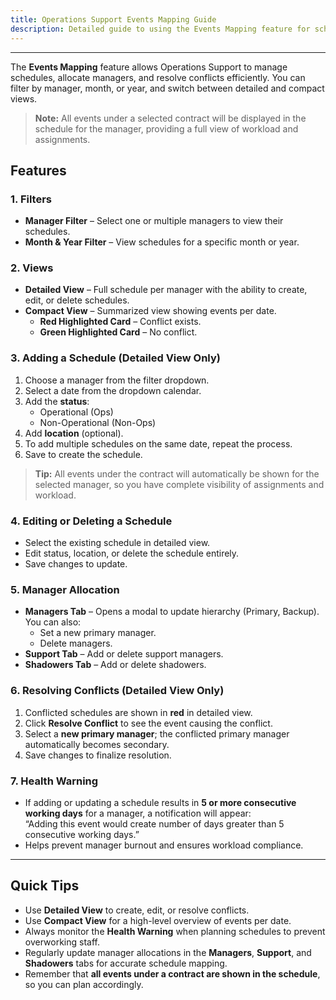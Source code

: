 ```yaml
---
title: Operations Support Events Mapping Guide
description: Detailed guide to using the Events Mapping feature for scheduling managers
---
```


---

The **Events Mapping** feature allows Operations Support to manage schedules, allocate managers, and resolve conflicts efficiently. You can filter by manager, month, or year, and switch between detailed and compact views.

> **Note:** All events under a selected contract will be displayed in the schedule for the manager, providing a full view of workload and assignments.

## Features

### 1. Filters

- **Manager Filter** – Select one or multiple managers to view their schedules.
- **Month & Year Filter** – View schedules for a specific month or year.

### 2. Views

- **Detailed View** – Full schedule per manager with the ability to create, edit, or delete schedules.
- **Compact View** – Summarized view showing events per date.
  - **Red Highlighted Card** – Conflict exists.
  - **Green Highlighted Card** – No conflict.

### 3. Adding a Schedule (Detailed View Only)

1. Choose a manager from the filter dropdown.
2. Select a date from the dropdown calendar.
3. Add the **status**:
   - Operational (Ops)
   - Non-Operational (Non-Ops)
4. Add **location** (optional).
5. To add multiple schedules on the same date, repeat the process.
6. Save to create the schedule.

> **Tip:** All events under the contract will automatically be shown for the selected manager, so you have complete visibility of assignments and workload.

### 4. Editing or Deleting a Schedule

- Select the existing schedule in detailed view.
- Edit status, location, or delete the schedule entirely.
- Save changes to update.

### 5. Manager Allocation

- **Managers Tab** – Opens a modal to update hierarchy (Primary, Backup). You can also:
  - Set a new primary manager.
  - Delete managers.
- **Support Tab** – Add or delete support managers.
- **Shadowers Tab** – Add or delete shadowers.

### 6. Resolving Conflicts (Detailed View Only)

1. Conflicted schedules are shown in **red** in detailed view.
2. Click **Resolve Conflict** to see the event causing the conflict.
3. Select a **new primary manager**; the conflicted primary manager automatically becomes secondary.
4. Save changes to finalize resolution.

### 7. Health Warning

- If adding or updating a schedule results in **5 or more consecutive working days** for a manager, a notification will appear:  
  “Adding this event would create number of days greater than 5 consecutive working days.”
- Helps prevent manager burnout and ensures workload compliance.

---

## Quick Tips

- Use **Detailed View** to create, edit, or resolve conflicts.
- Use **Compact View** for a high-level overview of events per date.
- Always monitor the **Health Warning** when planning schedules to prevent overworking staff.
- Regularly update manager allocations in the **Managers**, **Support**, and **Shadowers** tabs for accurate schedule mapping.
- Remember that **all events under a contract are shown in the schedule**, so you can plan accordingly.
